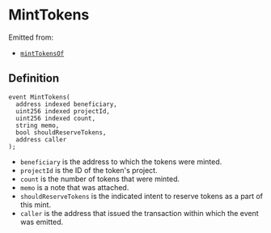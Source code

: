 # MintTokens

Emitted from:

* [`mintTokensOf`](../write/minttokensof.md)

## Definition

```solidity
event MintTokens(
  address indexed beneficiary,
  uint256 indexed projectId,
  uint256 indexed count,
  string memo,
  bool shouldReserveTokens,
  address caller
);
```

* `beneficiary` is the address to which the tokens were minted.
* `projectId` is the ID of the token's project.
* `count` is the number of tokens that were minted.
* `memo` is a note that was attached.
* `shouldReserveTokens` is the indicated intent to reserve tokens as a part of this mint.
* `caller` is the address that issued the transaction within which the event was emitted.